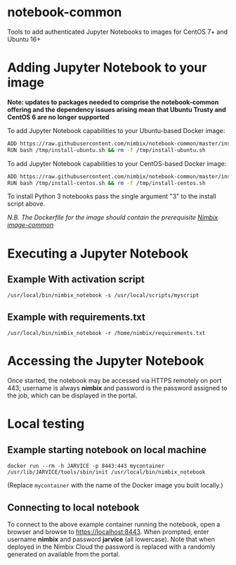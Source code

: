 # notebook-common
Tools to add authenticated Jupyter Notebooks to images for CentOS 7+ and Ubuntu 16+

# Adding Jupyter Notebook to your image

**Note: updates to packages needed to comprise the notebook-common offering and the dependency issues arising mean that 
Ubuntu Trusty and CentOS 6 are no longer supported**
 
To add Jupyter Notebook capabilities to your Ubuntu-based Docker image:

```bash
ADD https://raw.githubusercontent.com/nimbix/notebook-common/master/install-ubuntu.sh /tmp/install-ubuntu.sh
RUN bash /tmp/install-ubuntu.sh && rm -f /tmp/install-ubuntu.sh
```

To add Jupyter Notebook capabilities to your CentOS-based Docker image:

```bash
ADD https://raw.githubusercontent.com/nimbix/notebook-common/master/install-centos.sh /tmp/install-centos.sh
RUN bash /tmp/install-centos.sh && rm -f /tmp/install-centos.sh
```

To install Python 3 notebooks pass the single argument "3" to the install script above.


_N.B. The Dockerfile for the image should contain the prerequisite [Nimbix image-common](https://github.com/nimbix/image-common)_

# Executing a Jupyter Notebook

## Example With activation script

```
/usr/local/bin/nimbix_notebook -s /usr/local/scripts/myscript
```

## Example with requirements.txt

```
/usr/local/bin/nimbix_notebook -r /home/nimbix/requirements.txt
```

# Accessing the Jupyter Notebook
Once started, the notebook may be accessed via HTTPS remotely on port 443; username is always **nimbix** and password is the password assigned to the job, which can be displayed in the portal.

# Local testing

## Example starting notebook on local machine

```
docker run --rm -h JARVICE -p 8443:443 mycontainer /usr/lib/JARVICE/tools/sbin/init /usr/local/bin/nimbix_notebook
```

(Replace ```mycontainer``` with the name of the Docker image you built locally.)

## Connecting to local notebook
To connect to the above example container running the notebook, open a browser and browse to [https://localhost:8443](https://localhost:8443).  When prompted, enter username **nimbix** and password **jarvice** (all lowercase).  Note that when deployed in the Nimbix Cloud the password is replaced with a randomly generated on available from the portal.

